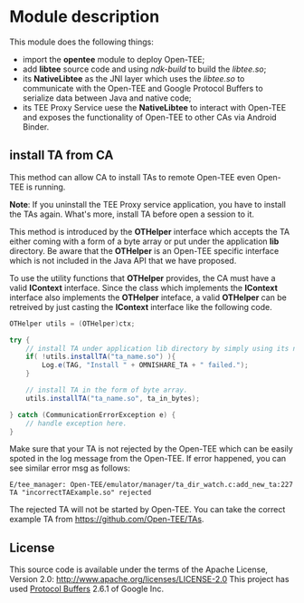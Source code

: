 # Module description
This module does the following things:

- import the **opentee** module to deploy Open-TEE;
- add **libtee** source code and using _ndk-build_ to build the _libtee.so_;
- its **NativeLibtee** as the JNI layer which uses the _libtee.so_ to communicate with the Open-TEE and Google Protocol Buffers to serialize data between Java and native code;
- its TEE Proxy Service uese the **NativeLibtee** to interact with Open-TEE and exposes the functionality of Open-TEE to other CAs via Android Binder.

## install TA from CA
This method can allow CA to install TAs to remote Open-TEE even Open-TEE is running.

**Note**: If you uninstall the TEE Proxy service application, you have to install the TAs again. What's more, install TA before open a session to it.

This method is introduced by the **OTHelper** interface which accepts the TA either coming with a form of a byte array or put under the application **lib** directory. Be aware that the **OTHelper** is an Open-TEE specific interface which is not included in the Java API that we have proposed.

To use the utility functions that **OTHelper** provides, the CA must have a valid **IContext** interface. Since the class which implements the **IContext** interface also implements the **OTHelper** inteface, a valid **OTHelper** can be retreived by just casting the **IContext** interface like the following code.
```Java
OTHelper utils = (OTHelper)ctx;
```

```Java
try {
    // install TA under application lib directory by simply using its name.
    if( !utils.installTA("ta_name.so") ){
        Log.e(TAG, "Install " + OMNISHARE_TA + " failed.");
    }

    // install TA in the form of byte array.
    utils.installTA("ta_name.so", ta_in_bytes);

} catch (CommunicationErrorException e) {
    // handle exception here.
}
```


Make sure that your TA is not rejected by the Open-TEE which can be easily spoted in the log message from the Open-TEE. If error happened, you can see similar error msg as follows:
```shell
E/tee_manager: Open-TEE/emulator/manager/ta_dir_watch.c:add_new_ta:227  TA "incorrectTAExample.so" rejected
```
The rejected TA will not be started by Open-TEE. You can take the correct example TA from <https://github.com/Open-TEE/TAs>.

## License
This source code is available under the terms of the Apache License, Version 2.0: <http://www.apache.org/licenses/LICENSE-2.0>
This project has used [Protocol Buffers](https://developers.google.com/protocol-buffers/) 2.6.1 of Google Inc.
